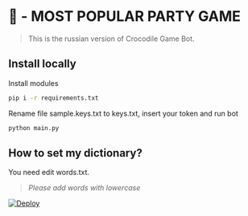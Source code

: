 # 🐊 - MOST POPULAR PARTY GAME #
> This is the russian version of Crocodile Game Bot. 
## Install locally
Install modules
~~~ bash
pip i -r requirements.txt
~~~
Rename file sample.keys.txt to keys.txt, insert your token and run bot
~~~ bash
python main.py
~~~
## How to set my dictionary?
You need edit words.txt.
> *Please add words with lowercase*

[![Deploy](https://www.herokucdn.com/deploy/button.svg)](https://heroku.com/deploy)
